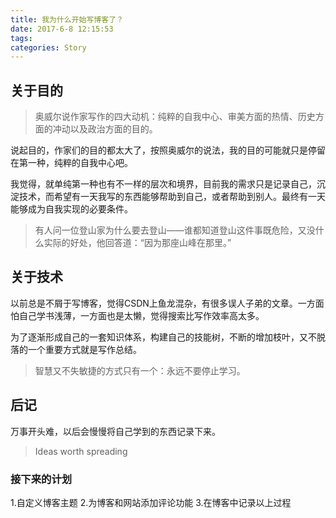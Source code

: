 ```yaml
---
title: 我为什么开始写博客了？
date: 2017-6-8 12:15:53
tags: 
categories: Story
---
```



## 关于目的
> 奥威尔说作家写作的四大动机：纯粹的自我中心、审美方面的热情、历史方面的冲动以及政治方面的目的。

说起目的，作家们的目的都太大了，按照奥威尔的说法，我的目的可能就只是停留在第一种，纯粹的自我中心吧。

我觉得，就单纯第一种也有不一样的层次和境界，目前我的需求只是记录自己，沉淀技术，而希望有一天我写的东西能够帮助到自己，或者帮助到别人。最终有一天能够成为自我实现的必要条件。

> 有人问一位登山家为什么要去登山——谁都知道登山这件事既危险，又没什么实际的好处，他回答道：“因为那座山峰在那里。”

<!-- more -->

## 关于技术
以前总是不屑于写博客，觉得CSDN上鱼龙混杂，有很多误人子弟的文章。一方面怕自己学书浅薄，一方面也是太懒，觉得搜索比写作效率高太多。

为了逐渐形成自己的一套知识体系，构建自己的技能树，不断的增加枝叶，又不脱落的一个重要方式就是写作总结。

> 智慧又不失敏捷的方式只有一个：永远不要停止学习。

## 后记
万事开头难，以后会慢慢将自己学到的东西记录下来。
> Ideas worth spreading

### 接下来的计划
1.自定义博客主题
2.为博客和网站添加评论功能
3.在博客中记录以上过程